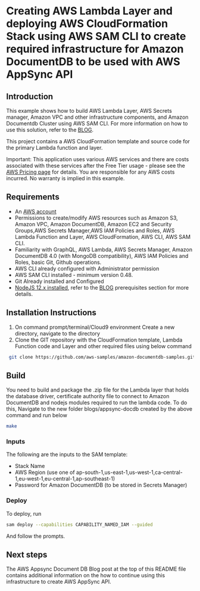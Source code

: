 # Creating AWS Lambda Layer and deploying AWS CloudFormation Stack using AWS SAM CLI to create required infrastructure for Amazon DocumentDB to be used with AWS AppSync API

## Introduction

This example shows how to build AWS Lambda Layer, AWS Secrets manager, Amazon VPC and other infrastructure components, and Amazon Documentdb Cluster using AWS SAM CLI.
For more information on how to use this solution, refer to the [BLOG](https://aws.amazon.com/blogs/database/build-a-graphql-api-for-amazon-documentdb-with-mongodb-compatibility-using-aws-appsync/).

This project contains a AWS CloudFormation template and source code for the primary Lambda function and layer.

Important: This application uses various AWS services and there are costs associated with these services after the Free Tier usage - please see the [AWS Pricing page](https://aws.amazon.com/pricing/) for details. You are responsible for any AWS costs incurred. No warranty is implied in this example.

## Requirements

* An [AWS account](https://portal.aws.amazon.com/gp/aws/developer/registration/index.html) 
* Permissions to create/modify AWS resources such as Amazon S3, Amazon VPC, Amazon DocumentDB, Amazon EC2 and Security Groups,AWS Secrets Manager,AWS IAM Policies and Roles,  AWS Lambda Function and Layer, AWS CloudFormation, AWS CLI, AWS SAM CLI.
* Familiarity with GraphQL, AWS Lambda, AWS Secrets Manager, Amazon DocumentDB 4.0 (with MongoDB compatibility), AWS IAM Policies and Roles, basic Git, Github operations.
* AWS CLI already configured with Administrator permission
* AWS SAM CLI installed - minimum version 0.48.
* Git Already installed and Configured
* [NodeJS 12.x installed](https://nodejs.org/en/download/),
refer to the [BLOG](https://aws.amazon.com/blogs/database/build-a-graphql-api-for-amazon-documentdb-with-mongodb-compatibility-using-aws-appsync/) prerequisites section for more details.

## Installation Instructions

1. On command prompt/terminal/Cloud9 environment Create a new directory, navigate to the directory
2. Clone the GIT repository with the CloudFormation template, Lambda Function code and Layer and other required files using below command

```bash
 git clone https://github.com/aws-samples/amazon-documentdb-samples.git
```
## Build

You need to build and package the .zip file for the Lambda layer that holds the database driver, certificate authority file to connect to Amazon DocumentDB
and nodejs modules required to run the lambda code. 
To do this, Navigate to the new folder blogs/appsync-docdb created by the above command  and run below

```bash
make
```

### Inputs

The following are the inputs to the SAM template:

- Stack Name
- AWS Region (use one of ap-south-1,us-east-1,us-west-1,ca-central-1,eu-west-1,eu-central-1,ap-southeast-1)
- Password for Amazon DocumentDB (to be stored in Secrets Manager)

### Deploy

To deploy, run

```bash
sam deploy --capabilities CAPABILITY_NAMED_IAM --guided
```

And follow the prompts.

## Next steps

The AWS Appsync Document DB Blog post at the top of this README file contains additional information on the how to continue using this infrastructure to create AWS AppSync API.
